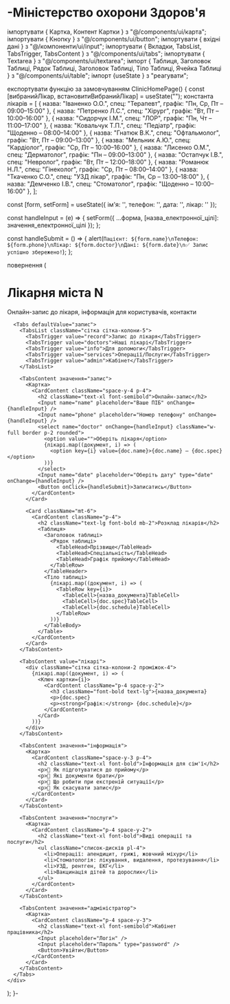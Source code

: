 # -Міністерство охорони Здоров'я
імпортувати { Картка, Контент Картки } з "@/components/ui/карта";
імпортувати { Кнопку } з "@/components/ui/button";
імпортувати { вхідні дані } з "@/компоненти/ui/input";
імпортувати { Вкладки, TabsList, TabsTrigger, TabsContent } з "@/components/ui/tabs";
імпортувати { Textarea } з "@/components/ui/textarea";
імпорт { Таблиця, Заголовок Таблиці, Рядок Таблиці, Заголовок Таблиці, Тіло Таблиці, Ячейка Таблиці } з "@/components/ui/table";
імпорт {useState } з "реагувати";

експортувати функцію за замовчуванням ClinicHomePage() {
  const [вибранийЛікар, встановитиВибранийЛікар] = useState("");
  константа лікарів = [
    { назва: "Іваненко О.О.", спец: "Терапевт", графік: "Пн, Ср, Пт – 09:00–15:00" },
    { назва: "Петренко Л.С.", спец: "Хірург", графік: "Вт, Пт – 10:00–16:00" },
    { назва: "Сидорчук І.М.", спец: "ЛОР", графік: "Пн, Чт – 11:00–17:00" },
    { назва: "Ковальчук Т.П.", спец: "Педіатр", графік: "Щоденно – 08:00–14:00" },
    { назва: "Гнатюк В.К.", спец: "Офтальмолог", графік: "Вт, Пт – 09:00–13:00" },
    { назва: "Мельник А.Ю.", спец: "Кардіолог", графік: "Ср, Пт – 10:00–16:00" },
    { назва: "Лисенко О.М.", спец: "Дерматолог", графік: "Пн – 09:00–13:00" },
    { назва: "Остапчук І.В.", спец: "Невролог", графік: "Вт, Пт – 12:00–18:00" },
    { назва: "Романюк Н.Л.", спец: "Гінеколог", графік: "Ср, Пт – 08:00–14:00" },
    { назва: "Ткаченко С.О.", спец: "УЗД лікар", графік: "Пн, Ср – 13:00–18:00" },
    { назва: "Демченко І.В.", спец: "Стоматолог", графік: "Щоденно – 10:00–16:00" },
  ];

  const [form, setForm] = useState({ ім'я: '', телефон: '', дата: '', лікар: '' });

  const handleInput = (e) => {
    setForm({ ...форма, [назва_електронної_цілі]: значення_електронної_цілі });
  };

  const handleSubmit = () => {
    alert(`Пацієнт: ${form.name}\nТелефон: ${form.phone}\nЛікар: ${form.doctor}\nДані: ${form.date}\n✅ Запис успішно збережено!`);
  };

  повернення (
    <div className="p-6 space-y-6">
      <h1 className="text-3xl font-bold text-center">Лікарня міста N</h1>
      <p className="text-center">Онлайн-запис до лікаря, інформація для користувачів, контакти</p>

      <Tabs defaultValue="запис">
        <TabsList className="сітка сітка-колони-5">
          <TabsTrigger value="record">Запис до лікаря</TabsTrigger>
          <TabsTrigger value="doctors">Наші лікарі</TabsTrigger>
          <TabsTrigger value="info">Для допомоги</TabsTrigger>
          <TabsTrigger value="services">Операції/Послуги</TabsTrigger>
          <TabsTrigger value="admin">Кабінет</TabsTrigger>
        </TabsList>

        <TabsContent значення="запис">
          <Картка>
            <CardContent className="space-y-4 p-4">
              <h2 className="text-xl font-semibold">Онлайн-запис</h2>
              <Input name="name" placeholder="Ваше ПІБ" onChange={handleInput} />
              <Input name="phone" placeholder="Номер телефону" onChange={handleInput} />
              <select name="doctor" onChange={handleInput} className="w-full border p-2 rounded">
                <option value="">Оберіть лікаря</option>
                {лікарі.map((документ, i) => (
                  <option key={i} value={doc.name}>{doc.name} – {doc.spec}</option>
                ))}
              </select>
              <Input name="date" placeholder="Оберіть дату" type="date" onChange={handleInput} />
              <Button onClick={handleSubmit}>Записатись</Button>
            </CardContent>
          </Card>

          <Card className="mt-6">
            <CardContent className="p-4">
              <h2 className="text-lg font-bold mb-2">Розклад лікарів</h2>
              <Таблиця>
                <Заголовок таблиці>
                  <Рядок таблиці>
                    <TableHead>Прізвище</TableHead>
                    <TableHead>Спеціальність</TableHead>
                    <TableHead>Графік прийому</TableHead>
                  </TableRow>
                </TableHeader>
                <Тіло таблиці>
                  {лікарі.map((документ, i) => (
                    <TableRow key={i}>
                      <TableCell>{назва_документа}TableCell>
                      <TableCell>{doc.spec}TableCell>
                      <TableCell>{doc.schedule}TableCell>
                    </TableRow>
                  ))}
                </TableBody>
              </Table>
            </CardContent>
          </Card>
        </TabsContent>

        <TabsContent value="лікарі">
          <div className="сітка сітка-колони-2 проміжок-4">
            {лікарі.map((документ, i) => (
              <Ключ картки={i}>
                <CardContent className="p-4 space-y-2">
                  <h3 className="font-bold text-lg">{назва_документа}
                  <p>{doc.spec}
                  <p><strong>Графік:</strong> {doc.schedule}</p>
                </CardContent>
              </Card>
            ))}
          </div>
        </TabsContent>

        <TabsContent значення="інформація">
          <Картка>
            <CardContent className="space-y-3 p-4">
              <h2 className="text-xl font-bold">Інформація для сім'ї</h2>
              <p>🔹 Як підготуватися до прийому</p>
              <p>🔹 Які документи брати</p>
              <p>🔹 Що робити при екстреній ситуації</p>
              <p>🔹 Як скасувати запис</p>
            </CardContent>
          </Card>
        </TabsContent>

        <TabsContent значення="послуги">
          <Картка>
            <CardContent className="p-4 space-y-2">
              <h2 className="text-xl font-bold">Виді операції та послуги</h2>
              <ul className="список-дисків pl-4">
                <li>Операції: апендицит, грижі, жовчний міхур</li>
                <li>Стоматологія: лікування, видалення, протезування</li>
                <li>УЗД, рентген, ЕКГ</li>
                <li>Вакцинація дітей та дорослих</li>
              </ul>
            </CardContent>
          </Card>
        </TabsContent>

        <TabsContent значення="адміністратор">
          <Картка>
            <CardContent className="p-4 space-y-3">
              <h2 className="text-xl font-semibold">Кабінет працівника</h2>
              <Input placeholder="Логін" />
              <Input placeholder="Пароль" type="password" />
              <Button>Увійти</Button>
            </CardContent>
          </Card>
        </TabsContent>
      </Tabs>
    </div>
  );
}-
